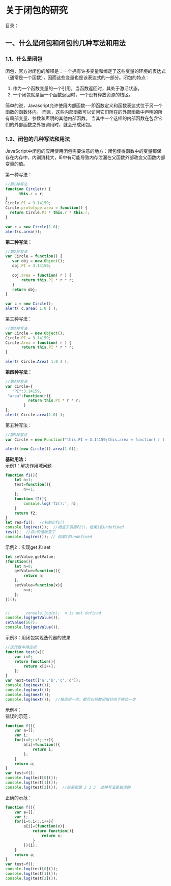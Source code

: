# 关于闭包的研究
目录：             


## <div id="class01">一、什么是闭包和闭包的几种写法和用法</div>
### 1.1、什么是闭包                   
闭包，官方对闭包的解释是：一个拥有许多变量和绑定了这些变量的环境的表达式（通常是一个函数），因而这些变量也是该表达式的一部分。闭包的特点：               
1. 作为一个函数变量的一个引用，当函数返回时，其处于激活状态。              
2. 一个闭包就是当一个函数返回时，一个没有释放资源的栈区。                    

简单的说，Javascript允许使用内部函数---即函数定义和函数表达式位于另一个函数的函数体内。
而且，这些内部函数可以访问它们所在的外部函数中声明的所有局部变量、参数和声明的其他内部函数。
当其中一个这样的内部函数在包含它们的外部函数之外被调用时，就会形成闭包。                

### 1.2、闭包的几种写法和用法                
JavaScript中闭包的应用使用闭包需要注意的地方：闭包使得函数中的变量都保存在内存中，内训消耗大，IE中有可能导致内存泄漏在父函数外部改变父函数内部变量的值。                  



第一种写法：                                           
```javascript
//第1种写法  
function Circle(r) {  
      this.r = r;  
}  
Circle.PI = 3.14159;  
Circle.prototype.area = function() {  
  return Circle.PI * this.r * this.r;  
}  
  
var c = new Circle(1.0);     
alert(c.area());
```

**第二种写法：**                               
```javascript
//第2种写法  
var Circle = function() {  
   var obj = new Object();  
   obj.PI = 3.14159;  
     
   obj.area = function( r ) {  
       return this.PI * r * r;  
   }  
   return obj;  
}  
  
var c = new Circle();  
alert( c.area( 1.0 ) );
```

第三种写法：                           
```javascript
//第3种写法  
var Circle = new Object();  
Circle.PI = 3.14159;  
Circle.Area = function( r ) {  
       return this.PI * r * r;  
}  
  
alert( Circle.Area( 1.0 ) );
```

**第四种写法：**                                    
```javascript
//第4种写法  
var Circle={  
   "PI":3.14159,  
 "area":function(r){  
          return this.PI * r * r;  
        }  
};  
alert( Circle.area(1.0) );
```

第五种写法：
```javascript
//第5种写法  
var Circle = new Function("this.PI = 3.14159;this.area = function( r ) {return r*r*this.PI;}");

alert((new Circle()).area(1.0));
```


**基础用法：**                 
示例1：解决作用域问题                
```javascript
function f1(){
    let n=1;
    test=function(){
        n+=1;
    };
    function f2(){
        console.log('f2():', n);
    }
    return f2;
}
let res=f1();  //初始化f1()
console.log(res());  //相当于调用f2()，结果1和undefined
test();  //将n的值改变了
console.log(res()); // 结果2和undefined
```

示例2：实现get 和 set 
```javascript
let setValue,getValue;
(function(){
    let n=0;
    getValue=function(){
        return n;
    };
    setValue=function(x){
        n=x;
    };
})();


//       console.log(n);  n is not defined
console.log(getValue());
setValue(567);
console.log(getValue());
```

示例3：用闭包实现迭代器的效果             
```javascript
//迭代器中得应用
function test(x){
    var i=0;
    return function(){
        return x[i++];
    };
}
var next=test(['a','b','c','d']);
console.log(next());
console.log(next());
console.log(next());
console.log(next());  //每调用一次，都可以将数组指针向下移动一次
```

示例4：            
错误的示范：                  
```javascript
function f(){
    var a=[];
    var i;
    for(i=0;i<3;i++){
        a[i]=function(){
            return i;
        };
    }
    return a;
}
var test=f();
console.log(test[0]());
console.log(test[1]());
console.log(test[2]());  //结果都是 3 3 3  这种写法是错误的
```
正确的示范：          
```javascript
function f(){
    var a=[];
    var i;
    for(i=0;i<3;i++){
        a[i]=(function(x){
            return function(){
                return x;
            }
        })(i);
    }
    return a;
}
var test=f();
console.log(test[0]());
console.log(test[1]());
console.log(test[2]());
```